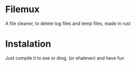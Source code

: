 # Filemux
A file cleaner, to delete log files and temp files, made in rust
# Instalation
Just compile it to exe or dmg, (or ehatever) and have fun
